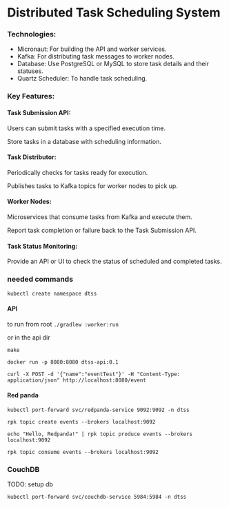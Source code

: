 # Distributed Task Scheduling System

### Technologies:

- Micronaut: For building the API and worker services.
- Kafka: For distributing task messages to worker nodes.
- Database: Use PostgreSQL or MySQL to store task details and their statuses.
- Quartz Scheduler: To handle task scheduling.


### Key Features:
#### Task Submission API:
Users can submit tasks with a specified execution time.

Store tasks in a database with scheduling information.

#### Task Distributor:
Periodically checks for tasks ready for execution.

Publishes tasks to Kafka topics for worker nodes to pick up.

#### Worker Nodes:
Microservices that consume tasks from Kafka and execute them.

Report task completion or failure back to the Task Submission API.

#### Task Status Monitoring:
Provide an API or UI to check the status of scheduled and completed tasks.


### needed commands

```
kubectl create namespace dtss
```

#### API

to run from root `./gradlew :worker:run`

or in the api dir
```
make

docker run -p 8080:8080 dtss-api:0.1

curl -X POST -d '{"name":"eventTest"}' -H "Content-Type: application/json" http://localhost:8080/event
```

#### Red panda
```
kubectl port-forward svc/redpanda-service 9092:9092 -n dtss

rpk topic create events --brokers localhost:9092

echo "Hello, Redpanda!" | rpk topic produce events --brokers localhost:9092

rpk topic consume events --brokers localhost:9092
```

### CouchDB

TODO: setup db

```
kubectl port-forward svc/couchdb-service 5984:5984 -n dtss

```
